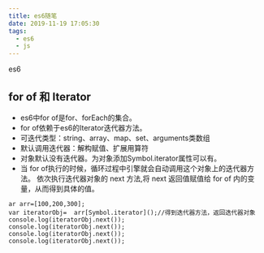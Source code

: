 ```yaml
---
title: es6随笔
date: 2019-11-19 17:05:30
tags: 
  - es6
  - js
---
```


es6
<!-- more -->

## for of 和 Iterator
+ es6中for of是for、forEach的集合。
+ for of依赖于es6的Iterator迭代器方法。
+ 可迭代类型：string、array、map、set、arguments类数组
+ 默认调用迭代器：解构赋值、扩展用算符
+ 对象默认没有迭代器。为对象添加Symbol.iterator属性可以有。
+ 当 for of执行的时候，循环过程中引擎就会自动调用这个对象上的迭代器方法。
依次执行迭代器对象的 next 方法,将 next 返回值赋值给 for of 内的变量，从而得到具体的值。

```
ar arr=[100,200,300];
var iteratorObj=  arr[Symbol.iterator]();//得到迭代器方法，返回迭代器对象
console.log(iteratorObj.next());
console.log(iteratorObj.next());
console.log(iteratorObj.next());
console.log(iteratorObj.next());
```